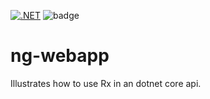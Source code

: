 [![.NET](https://github.com/arielsrv/ng-webapp/actions/workflows/dotnet.yml/badge.svg)](https://github.com/arielsrv/ng-webapp/actions/workflows/dotnet.yml)
![badge](https://img.shields.io/endpoint?url=https://gist.githubusercontent.com/arielsrv/294599cbadb71f3ed834d6904a7c87fd/raw/code-coverage.json)

# ng-webapp
Illustrates how to use Rx in an dotnet core api.
